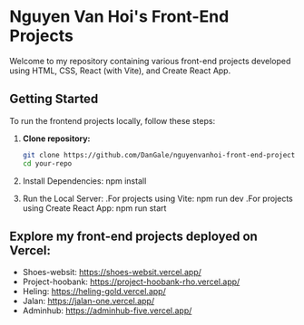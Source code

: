 # Nguyen Van Hoi's Front-End Projects

Welcome to my repository containing various front-end projects developed using HTML, CSS, React (with Vite), and Create React App.

## Getting Started

To run the frontend projects locally, follow these steps:

1. **Clone repository:**
   ```bash
   git clone https://github.com/DanGale/nguyenvanhoi-front-end-project.git
   cd your-repo
   
2. Install Dependencies:
   npm install
   
4. Run the Local Server:
  .For projects using Vite: npm run dev
  .For projects using Create React App: npm run start


## Explore my front-end projects deployed on Vercel:
- Shoes-websit: https://shoes-websit.vercel.app/
- Project-hoobank: https://project-hoobank-rho.vercel.app/
- Heling: https://heling-gold.vercel.app/
- Jalan: https://jalan-one.vercel.app/
- Adminhub: https://adminhub-five.vercel.app/
